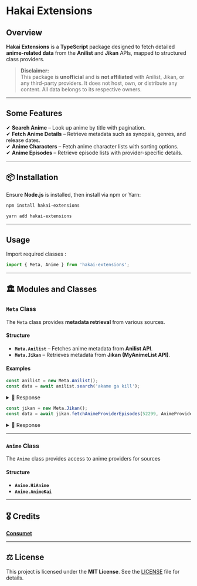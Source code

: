 

#  Hakai Extensions  


##  Overview  

**Hakai Extensions** is a **TypeScript** package designed to fetch detailed **anime-related data** from the **Anilist** and **Jikan** APIs, mapped to structured class providers.

> **Disclaimer:**  
> This package is **unofficial** and is **not affiliated** with Anilist, Jikan, or any third-party providers. It does not host, own, or distribute any content. All data belongs to its respective owners.  

---  
## Some Features  

✔ **Search Anime** – Look up anime by title with pagination.  
✔ **Fetch Anime Details** – Retrieve metadata such as synopsis, genres, and release dates.  
✔ **Anime Characters** – Fetch anime character lists with sorting options.  
✔ **Anime Episodes** – Retrieve episode lists with provider-specific details.  

---  

## 📦 Installation  

Ensure **Node.js** is installed, then install via npm or Yarn:  

```bash
npm install hakai-extensions
```

```bash
yarn add hakai-extensions
```

---  

##  Usage  

Import required classes :  

```typescript
import { Meta, Anime } from 'hakai-extensions';
```
---  

## 🏛 Modules and Classes  

###  `Meta` Class  

The `Meta` class provides **metadata retrieval** from various sources.  

#### **Structure**  

- **`Meta.Anilist`** – Fetches anime metadata from **Anilist API**.  
- **`Meta.Jikan`** – Retrieves metadata from **Jikan (MyAnimeList API)**.  

#### **Examples**  

```typescript
const anilist = new Meta.Anilist();
const data = await anilist.search('akame ga kill');
``` 
 
<details> 

<summary> 📄 Response </summary>

```json
{
  "success": true,
  "status": 200,
  "hasNextPage": false,
  "currentPage": 1,
  "total": 2,
  "lastPage": 1,
  "perPage": 20,
  "data": [
    {
      "malId": 22199,
      "anilistId": 20613,
      "image": "https://s4.anilist.co/file/anilistcdn/media/anime/cover/large/bx20613-4VGGPacciJBL.jpg",
      "color": "#e45d43",
      "bannerImage": "https://s4.anilist.co/file/anilistcdn/media/anime/banner/20613-CoEQF4qKiWDX.jpg",
      "title": {
        "english": "Akame ga Kill!",
        "romaji": "Akame ga Kill!",
        "native": "アカメが斬る！"
      },
      "trailer": {
        "id": "QFAIwYg4Fo4",
        "site": "YouTube",
        "thumbnail": "https://img.youtube.com/vi/QFAIwYg4Fo4/maxresdefault.jpg"
      },
      "format": "TV",
      "status": "FINISHED",
      "duration": 24,
      "score": 72,
      "genres": ["Action", "Fantasy", "Drama"],
      "episodes": 24,
      "synopsis": "In a land where corruption rules...",
      "season": "SUMMER",
      "startDate": "July 7, 2014",
      "endDate": "December 15, 2014",
      "studio": "White Fox",
      "producers": ["Square Enix", "TOHO animation"]
    }
  ]
}


```
</details>


```typescript
const jikan = new Meta.Jikan();
const data = await jikan.fetchAnimeProviderEpisodes(52299, AnimeProvider.HiAnime);
```
<details> 

<summary> 📄 Response </summary>

```json

{
  "success": true,
  "status": 200,
  "data": {
    "malId": 56784,
    "title": {
      "romaji": "Bleach: Sennen Kessen-hen - Soukoku-tan",
      "english": "Bleach: Thousand-Year Blood War - The Conflict",
      "native": "BLEACH 千年血戦篇-相剋譚-"
    },
    "image": "https://cdn.myanimelist.net/images/anime/1595/144074l.jpg",
    "bannerImage": "https://cdn.myanimelist.net/images/anime/1595/144074l.jpg",
    "trailer": "https://www.youtube.com/embed/tShYCQALuH8?enablejsapi=1&wmode=opaque&autoplay=1",
    "episodes": 14,
    "startDate": "October 5, 2024",
    "endDate": "December 28, 2024",
    "format": "TV",
    "status": "Finished Airing",
    "genres": [
      "Action",
      "Adventure",
      "Supernatural"
    ],
    "duration": "24 min per ep",
    "score": 8.69,
    "synopsis": "After an awe-inspiring battle with Ichibei Hyousube—leader of the Soul Society's Royal Guard—the powerful Yhwach moves into the final stage of his master plan...",
    "season": "fall",
    " studio": "[ [Object] ]",
   " producers": "[ [Object], [Object], [Object], [Object], [Object], [Object] ]"
  },
  "providerEpisodes": [
    {
      "episodeNumber": 1,
      "rating": 7.58,
      "aired": true,
      "episodeId": "bleach-thousand-year-blood-war-the-conflict-19322-episode-128444",
      "title": "A",
      "overview": "The battle between Squad Zero and Yhwach's Royal Guards for the Soul King rages on.",
      "thumbnail": "https://artworks.thetvdb.com/banners/v4/episode/10733782/screencap/6703166966621.jpg"
    },
    {
      "episodeNumber": 2,
      "rating": 9.12,
      "aired": true,
      "episodeId": "bleach-thousand-year-blood-war-the-conflict-19322-episode-128578",
      "title": "Kill the King",
      "overview": "Ichigo and his friends hurry to the Reio Greater Palace to stop Yhwach.",
      "thumbnail": "https://artworks.thetvdb.com/banners/v4/episode/10733783/screencap/67064b5b72759.jpg"
    },
    {
      "episodeNumber": 3,
      "rating": 7.24,
      "aired": true,
      "episodeId": "bleach-thousand-year-blood-war-the-conflict-19322-episode-128682",
      "title": "The Dark Arm",
      "overview": "Ichigo tries to remove the impaled sword from the Soul King and save his life.",
      "thumbnail": "https://artworks.thetvdb.com/banners/v4/episode/10733784/screencap/670f0ac4cb14b.jpg"
    },
    {
      "episodeNumber": 4,
      "rating": 1.83,
      "aired": true,
      "episodeId": "bleach-thousand-year-blood-war-the-conflict-19322-episode-128773",
      "title": "The Betrayer",
      "overview": "Ukitake takes the place of the slain Soul King by releasing the power of Mimihagi.",
      "thumbnail": "https://artworks.thetvdb.com/banners/v4/episode/10733785/screencap/671881ac5ad3e.jpg"
    },
    {
      "episodeNumber": 5,
      "rating": 3.9,
      "aired": true,
      "episodeId": "bleach-thousand-year-blood-war-the-conflict-19322-episode-128860",
      "title": "Against the Judgement",
      "overview": "Yhwach is overflowing with power from having absorbed the Soul King.",
      "thumbnail": "https://artworks.thetvdb.com/banners/v4/episode/10754400/screencap/6721cd466480f.jpg"
    },
    {
      "episodeNumber": 6,
      "rating": 3.21,
      "aired": true,
      "episodeId": "bleach-thousand-year-blood-war-the-conflict-19322-episode-128999",
      "title": "The Holy Newborn",
      "overview": "The Soul Reapers regroup to prepare their counterattack against the Quincies.",
      "thumbnail": "https://artworks.thetvdb.com/banners/v4/episode/10754401/screencap/672b02f429e7e.jpg"
    },
    {
      "episodeNumber": 7,
      "rating": 3.21,
      "aired": true,
      "episodeId": "bleach-thousand-year-blood-war-the-conflict-19322-episode-129095",
      "title": "Gate of the Sun",
      "overview": "Yhwach builds his new castle, Wahr Welt.",
      "thumbnail": "https://artworks.thetvdb.com/banners/v4/episode/10754402/screencap/6734384503e2a.jpg"
    },
    {
      "episodeNumber": 8,
      "rating": 4.74,
      "aired": true,
      "episodeId": "bleach-thousand-year-blood-war-the-conflict-19322-episode-129185",
      "title": "Baby, Hold Your Hand",
      "overview": "Kenpachi and Mayuri's group advance through Vier Ast.",
      "thumbnail": "https://artworks.thetvdb.com/banners/v4/episode/10754403/screencap/673cc01e6c685.jpg"
    },
    {
      "episodeNumber": 9,
      "rating": 6.53,
      "aired": true,
      "episodeId": "bleach-thousand-year-blood-war-the-conflict-19322-episode-129285",
      "title": "Don`t Chase a Shadow",
      "overview": "The change in Mayuri's Spiritual Pressure is also felt elsewhere by Urahara and Kyoraku.",
      "thumbnail": "https://artworks.thetvdb.com/banners/v4/episode/10754404/screencap/6746bdb457c"
    },
     {
      "episodeNumber": 10,
      "rating": 8.2,
      "aired": true,
      "episodeId": "bleach-thousand-year-blood-war-the-conflict-19322-episode-129599",
      "title": "Baby, Hold Your Hand 2 [Never Ending My Dream]",
      "overview": "Nemu ignores Mayuri's orders by intervening in his battle against Pernida.",
      "thumbnail": "https://artworks.thetvdb.com/banners/v4/episode/10754405/screencap/674f9ec7c0c16.jpg"
    },
    {
      "episodeNumber": 11,
      "rating": 6.6,
      "aired": true,
      "episodeId": "bleach-thousand-year-blood-war-the-conflict-19322-episode-130432",
      "title": "Shadows Gone",
      "overview": "Lille undergoes further transformation to hunt down and pass judgment on Kyoraku.",
      "thumbnail": "https://artworks.thetvdb.com/banners/v4/episode/10754406/screencap/675ab97feaf11.jpg"
    },
    {
    "episodeNumber": 12,
    "rating": 5.16,
    "aired": true,
    "episodeId": "bleach-thousand-year-blood-war-the-conflict-19322-episode-130768",
    "title": "Friend",
    "overview": "Haschwalth finds himself confronted by Bazz-B.",
    "thumbnail": "https://artworks.thetvdb.com/banners/v4/episode/10754407/screencap/6762a51f33dc7.jpg"
    },
    {
    "episodeNumber": 13,
    "rating": 5.26,
    "aired": true,
    "episodeId": "bleach-thousand-year-blood-war-the-conflict-19322-episode-131101",
    "title": "The Visible Answer",
    "overview": "Kyoraku has paved the way for the Soul Reapers to reach the enemy's stronghold.",
    "thumbnail": "https://artworks.thetvdb.com/banners/v4/episode/10857652/screencap/676d7bda7d440.jpg"
    },
    {
    "episodeNumber": 14,
    "rating": 2.02,
    "aired": true,
    "episodeId": "bleach-thousand-year-blood-war-the-conflict-19322-episode-131103",
    "title": "My Last Words",
    "overview": "The battle between Squad Zero and Yhwach's Royal Guards for the Soul King rages on.",
    "thumbnail": "https://artworks.thetvdb.com/banners/v4/episode/10733782/screencap/6703166966621.jpg"
    }

  ]
}
```
</details>

---

### `Anime` Class  

The `Anime` class provides access to anime providers for sources

#### **Structure**  

- **`Anime.HiAnime`**  
- **`Anime.AnimeKai`**  
  
---
## 🎖 Credits

 **[Consumet](https://github.com/consumet/consumet.ts)**

---

## ⚖ License  

This project is licensed under the **MIT License**. See the [LICENSE](./LICENSE) file for details.
